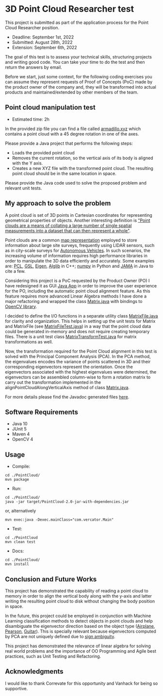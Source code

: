 # 3D Point Cloud Researcher test

This project is submitted as part of the application process for the Point Cloud Researcher position.

- Deadline: September 1st, 2022
- Submitted: August 28th, 2022
- Extension: September 6th, 2022

The goal of this test is to assess your technical skills, structuring projects and writing good code. You can take your time to do the test and then return the answers by email.

Before we start, just some context, for the following coding exercises you can assume they represent requests of Proof of Concepts (PoC) made by the product owner of the company and, they will be transformed into actual products and maintained/extended by other members of the team.

## Point cloud manipulation test

- Estimated time: 2h

In the provided zip file you can find a file called [armadillo.xyz](./data/armadillo.xyz) which contains a point cloud with a 45 degree rotation in one of the axes.

Please provide a Java project that performs the following steps:
- Loads the provided point cloud
- Removes the current rotation, so the vertical axis of its body is aligned with the Y axis.
- Creates a new XYZ file with the transformed point cloud. The resulting point cloud should be in the same location in space.

Please provide the Java code used to solve the proposed problem and relevant unit tests.

## My approach to solve the problem

A point cloud is set of 3D points in Cartesian coordinates for representing geometrical properties of objects. Another interesting definition is ["Point clouds are a means of collating a large number of single spatial measurements into a dataset that can then represent a whole"](https://info.vercator.com/blog/what-are-point-clouds-5-easy-facts-that-explain-point-clouds).

Point clouds are a common [map representation](https://link.springer.com/chapter/10.1007/978-3-030-91699-2_11) employed to store information about large site surveys, frequently using LIDAR sensors, such as in city-scale surveys for [Autonomous Vehicles](http://www.lcad.inf.ufes.br/wiki/index.php/IARA). In such scenarios, the increasing volume of information requires high performance libraries in order to manipulate the 3D data efficiently and accurately. Some examples are: [PCL](https://pointclouds.org), [GSL](https://www.gnu.org/software/gsl/), [Eigen](https://eigen.tuxfamily.org/index.php?title=Main_Page), [Alglib](https://www.alglib.net) in C++; [numpy](https://numpy.org) in Python and [JAMA](https://math.nist.gov/javanumerics/jama/) in Java to cite a few.

Considering this project is a PoC requested by the Product Owner (PO) I have redesigned it as GUI [Java App](src/main/java/com/vercator/Main.java) in order to improve the user experience for the PO, including the automatic point cloud alignment feature. As this feature requires more advanced Linear Algebra methods I have done a major refactoring and wrapped the class [Matrix.java](src/main/java/com/vercator/Matrix.java) with bindings to [OpenCV library](https://docs.opencv.org/4.5.1/index.html).

I decided to define the I/O functions in a separate utility class [MatrixFile.java](src/main/java/com/vercator/MatrixFile.java) for clarity and organization. This helps in setting up the unit tests for Matrix and MatrixFile (see [MatrixFileTest.java](src/test/java/com/vercator/MatrixFileTest.java)) in a way that the point cloud data could be generated in-memory and does not require creating temporary files. There is a unit test class [MatrixTransformTest.java](src/test/java/com/vercator/MatrixTransformTest.java) for matrix transformations as well.

Now, the transformation required for the Point Cloud alignment in this test is solved with the Principal Component Analysis (PCA). In the PCA method, the eigenvalues encodes the variance of points scattered in 3D and their corresponding eigenvectors represent the orientation. Once the eigenvectors associated with the highest eigenvalues were determined, the eigenvectors can be assembled column-wise to form a rotation matrix to carry out the transformation implemented in the alignPointCloudAlongVerticalAxis method of class [Matrix.java](src/main/java/com/vercator/Matrix.java).

For more details please find the Javadoc generated files [here](target/apidocs/index.html).

## Software Requirements
- Java 10
- JUnit 5
- Maven 4
- OpenCV 4

## Usage

- Compile:
```
cd ./PointCloud/
mvn package
```

- Run:
```
cd ./PointCloud/
java -jar target/PointCloud-2.0-jar-with-dependencies.jar
```
or, alternatively
```
mvn exec:java -Dexec.mainClass="com.vercator.Main" 
```

- Test:
```
cd ./PointCloud
mvn clean test
```

- Docs:
```
cd ./PointCloud/
mvn install
```

## Conclusion and Future Works

This project has demonstrated the capability of reading a point cloud to memory in order to align the vertical body along with the y-axis and latter writing the resulting point cloud to disk without changing the body position in space. 

In the future, this project could be employed in conjunction with Machine Learning classification methods to detect objects in point clouds and help disambiguate the eigenvector direction based on the object type ([Airplane](./data/airplane.xyz), [Pearson](./data/human.xyz), [Guitar](./data/guitar.xyz)). This is specially relevant because eigenvectors computed by PCA are not uniquely defined due to [sign ambiguity](https://www.osti.gov/servlets/purl/920802).

This project has demonstrated the relevance of linear algebra for solving real world problems and the importance of OO Programming and Agile best practices, such as Unit Testing and Refactoring.


## Acknowledgments

I would like to thank Correvate for this opportunity and Vanhack for being so supportive.
